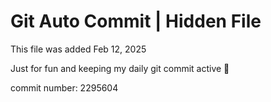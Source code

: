 # Git Auto Commit | Hidden File

This file was added Feb 12, 2025

Just for fun and keeping my daily git commit active 🤪

commit number: 2295604
